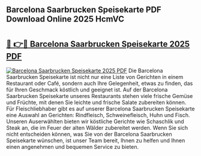 ## Barcelona Saarbrucken Speisekarte PDF Download Online 2025 HcmVC

# <h2><a href="http://gc6jemj.nevu.top/?p=Barcelona+Saarbrucken+Speisekarte">🔗 👉🔴 Barcelona Saarbrucken Speisekarte 2025 PDF</a></h2>

[![Barcelona Saarbrucken Speisekarte 2025 PDF](https://i.imgur.com/dBaPXMq.png)](http://gc6jemj.nevu.top/?p=Barcelona+Saarbrucken+Speisekarte)
Die Barcelona Saarbrucken Speisekarte ist nicht nur eine Liste von Gerichten in einem Restaurant oder Café, sondern auch Ihre Gelegenheit, etwas zu finden, das für Ihren Geschmack köstlich und geeignet ist. Auf der Barcelona Saarbrucken Speisekarte unseres Restaurants stehen viele frische Gemüse und Früchte, mit denen Sie leichte und frische Salate zubereiten können. Für Fleischliebhaber gibt es auf unserer Barcelona Saarbrucken Speisekarte eine Auswahl an Gerichten: Rindfleisch, Schweinefleisch, Huhn und Fisch. Unseren Auserwählten bieten wir köstliche Gerichte wie Schaschlik und Steak an, die im Feuer der alten Wälder zubereitet werden. Wenn Sie sich nicht entscheiden können, was Sie von der Barcelona Saarbrucken Speisekarte wünschen, ist unser Team bereit, Ihnen zu helfen und Ihnen einen angenehmen und bequemen Service zu bieten.
